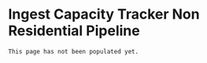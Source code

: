 # Ingest Capacity Tracker Non Residential Pipeline

```{warning}
This page has not been populated yet.
```
